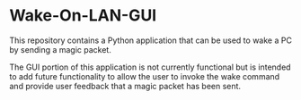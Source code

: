 # Wake-On-LAN-GUI
This repository contains a Python application that can be used to wake a PC by sending a magic packet.

The GUI portion of this application is not currently functional but is intended to add future functionality to allow the user to invoke the wake command and provide user feedback that a magic packet has been sent.
